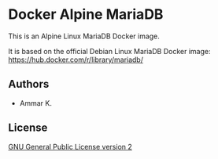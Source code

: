Docker Alpine MariaDB
=====================

This is an Alpine Linux MariaDB Docker image.

It is based on the official Debian Linux MariaDB Docker image:  
https://hub.docker.com/r/library/mariadb/

## Authors

* Ammar K.

## License

[GNU General Public License version 2](https://github.com/akai-z/docker-alpine-mariadb/blob/master/LICENSE)
